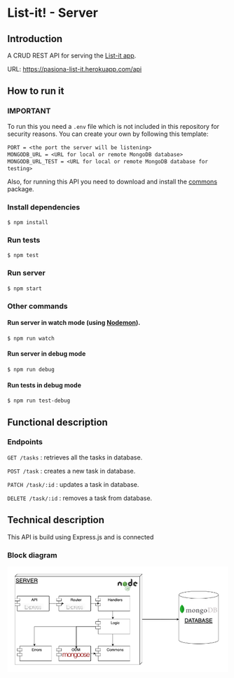 # List-it! - Server

## Introduction
A CRUD REST API for serving the [List-it app](../client).

URL: https://pasiona-list-it.herokuapp.com/api

## How to run it

### IMPORTANT 
To run this you need a `.env` file which is not included in this repository for security reasons. You can create your own by following this template:

```
PORT = <the port the server will be listening>
MONGODB_URL = <URL for local or remote MongoDB database>
MONGODB_URL_TEST = <URL for local or remote MongoDB database for testing>
```

Also, for running this API you need to download and install the [commons](../commons) package.


### Install dependencies

```
$ npm install
```

### Run tests

```
$ npm test
```

### Run server

```
$ npm start
```

### Other commands

#### Run server in watch mode (using [Nodemon](https://www.npmjs.com/package/nodemon)).
```
$ npm run watch
```

#### Run server in debug mode
```
$ npm run debug
```

#### Run tests in debug mode
```
$ npm run test-debug
```
## Functional description

### Endpoints

`GET /tasks` : retrieves all the tasks in database.

`POST /task` : creates a new task in database.

`PATCH /task/:id` : updates a task in database.

`DELETE /task/:id` : removes a task from database.


## Technical description

This API is build using Express.js and is connected

### Block diagram

![block_diagram](./doc/block.png)